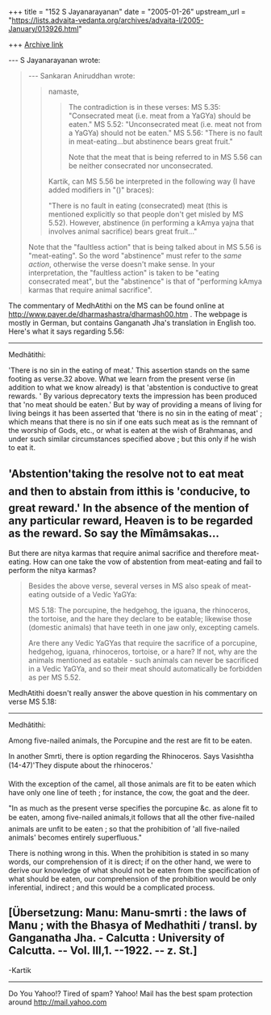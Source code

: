 +++
title = "152 S Jayanarayanan"
date = "2005-01-26"
upstream_url = "https://lists.advaita-vedanta.org/archives/advaita-l/2005-January/013926.html"

+++
[Archive link](https://lists.advaita-vedanta.org/archives/advaita-l/2005-January/013926.html)

--- S Jayanarayanan <sjayana at yahoo.com> wrote:

> --- Sankaran Aniruddhan <ani at ee.washington.edu> wrote:
> 
> > namaste,
> > 
> > >The contradiction is in these verses:
> > >MS 5.35: "Consecrated meat (i.e. meat from a YaGYa) should be
> > eaten."
> > >MS 5.52: "Unconsecrated meat (i.e. meat not from a YaGYa) should
> not
> > be
> > >eaten."
> > >MS 5.56: "There is no fault in meat-eating...but abstinence bears
> > great
> > >fruit."
> > >
> > >Note that the meat that is being referred to in MS 5.56 can be
> > neither
> > >consecrated nor unconsecrated.
> > 
> > Kartik, can MS 5.56 be interpreted in the following way (I have
> added
> > modifiers in "()" braces):
> > 
> > "There is no fault in eating (consecrated) meat (this is mentioned
> > explicitly so that people don't get misled by MS 5.52). However,
> > abstinence (in performing a kAmya yajna that involves animal
> > sacrifice)
> > bears great fruit..."
> > 
> 
> Note that the "faultless action" that is being talked about in MS
> 5.56
> is "meat-eating". So the word "abstinence" must refer to the *same
> action*, otherwise the verse doesn't make sense. In your
> interpretation, the "faultless action" is taken to be "eating
> consecrated meat", but the "abstinence" is that of "performing kAmya
> karmas that require animal sacrifice". 
> 

The commentary of MedhAtithi on the MS can be found online at
http://www.payer.de/dharmashastra/dharmash00.htm . The webpage is
mostly in German, but contains Ganganath Jha's translation in English
too. Here's what it says regarding 5.56:

---
Medhâtithi:

'There is no sin in the eating of meat.' This assertion stands on the
same footing as verse.32 above. What we learn from the present verse
(in addition to what we know already) is that 'abstention is conductive
to great rewards. ' By various deprecatory texts the impression has
been produced that 'no meat should be eaten.' But by way of providing a
means of living for living beings it has been asserted that 'there is
no sin in the eating of meat' ; which means that there is no sin if one
eats such meat as is the remnant of the worship of Gods, etc., or what
is eaten at the wish of Brahmanas, and under such similar circumstances
specified above ; but this only if he wish to eat it.

'Abstention'taking the resolve not to eat meat and then to abstain
from itthis is 'conducive, to great reward.' In the absence of the
mention of any particular reward, Heaven is to be regarded as the
reward. So say the Mîmâmsakas...
---

But there are nitya karmas that require animal sacrifice and therefore
meat-eating. How can one take the vow of abstention from meat-eating
and fail to perform the nitya karmas?

> Besides the above verse, several verses in MS also speak of
> meat-eating
> outside of a Vedic YaGYa:
> 
> MS 5.18: The porcupine, the hedgehog, the iguana, the rhinoceros, the
> tortoise, and the hare they declare to be eatable; likewise those
> (domestic animals) that have teeth in one jaw only, excepting camels.
> 
> Are there any Vedic YaGYas that require the sacrifice of a porcupine,
> hedgehog, iguana, rhinoceros, tortoise, or a hare? If not, why are
> the
> animals mentioned as eatable - such animals can never be sacrificed
> in
> a Vedic YaGYa, and so their meat should automatically be forbidden as
> per MS 5.52.
> 

MedhAtithi doesn't really answer the above question in his commentary
on verse MS 5.18:

---
Medhâtithi:

Among five-nailed animals, the Porcupine and the rest are fit to be
eaten.

In another Smrti, there is option regarding the Rhinoceros. Says
Vasishtha (14-47)'They dispute about the rhinoceros.'

With the exception of the camel, all those animals are fit to be eaten
which have only one line of teeth ; for instance, the cow, the goat and
the deer.

"In as much as the present verse specifies the porcupine &c. as alone
fit to be eaten, among five-nailed animals,it follows that all the
other five-nailed animals are unfit to be eaten ; so that the
prohibition of 'all five-nailed animals' becomes entirely superfluous."

There is nothing wrong in this. When the prohibition is stated in so
many words, our comprehension of it is direct; if on the other hand, we
were to derive our knowledge of what should not be eaten from the
specification of what should be eaten, our comprehension of the
prohibition would be only inferential, indirect ; and this would be a
complicated process.

[Übersetzung: Manu: Manu-smrti : the laws of Manu ; with the Bhasya of
Medhathiti / transl. by Ganganatha Jha. - Calcutta : University of
Calcutta. -- Vol. III,1. --1922.  -- z. St.]
---

-Kartik

__________________________________________________
Do You Yahoo!?
Tired of spam?  Yahoo! Mail has the best spam protection around 
http://mail.yahoo.com 

